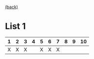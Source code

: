 [(back)](../)

# List 1
| 1 | 2 | 3 | 4 | 5 | 6 | 7 | 8 | 9 | 10 |
|---|---|---|---|---|---|---|---|---|----|
| X | X | X |   | X | X | X |   |   |    |
